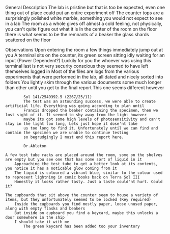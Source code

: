 General Description
    The lab is pristine but that is too be expected, even one thing out of place could put an entire experiment off
    The counter tops are a surprisingly polished white marble, something you would not expect to see in a lab
    The room as a whole gives off almost a cold feeling, not physically, you can't quite figure out what it is
    In the center of the room on the floor there is what seems to be the remnants of a beaker the glass shards scattered on the floor



Observations
    Upon entering the room a few things immediately jump out at you
    A terminal sits on the counter, its green screen sitting idly waiting for an input (Power Dependent?)
        Luckily for you the whoever was using this terminal last is not very security conscious they seemed to have left themselves logged in
        Most of the files are logs from the various experiments that were performed in the lab, all dated and nicely sorted into folders
        You lightly skim through the various documents some much longer than other until you get to the final report
        This one seems different however

            Sol 141/2549392.5 (2267/25/11)
            The test was an astounding success, we were able to create artificial life. Everything was going according to plan until
            Francis dropped the beaker containing the specimen, then we lost sight of it. It seemed to shy away from the light however
            maybe its got some high levels of photosensitivity and can't stay in the light too long, Lets just hope it dose'nt take
            us too long to find it. Unfortunately until we can find and contain the specimen we are unable to continue testing
            so begrudgingly I must end this report here.

            Dr.Ableton

    A few test tube racks are placed around the room, some on the shelves are empty but you see one that has some sort of liquid in it
        Approaching the test tube to get a better look at its contents, you notice it has a noticable glow coming from it
        The liquid is coloured a vibrant blue, similar to the colour used to represent lightning in comic books back on Terra Sol III
        Honestly it looks rather tasty. Just a taste could'nt hurt. Could it?
    
    The cupboards that sit above the counter seem to house a variety of items, but they unfortunately seemed to be locked (Key required)
        Inside the cupboards you find mostly paper, loose unused paper, along with empty flasks and beakers
        But inside on cupboard you find a keycard, maybe this unlocks a door somewhere in the ship
        I should take it with me
            The green keycard has been added too your inventory

